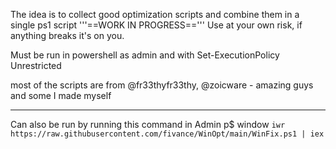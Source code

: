 The idea is to collect good optimization scripts and combine them in a single ps1 script
'''==WORK IN PROGRESS=='''
Use at your own risk, if anything breaks it's on you.

Must be run in powershell as admin and with Set-ExecutionPolicy Unrestricted

most of the scripts are from @fr33thyfr33thy, @zoicware - amazing guys and some I made myself

------------------------------------------

Can also be run by running this command in Admin p$ window
```iwr https://raw.githubusercontent.com/fivance/WinOpt/main/WinFix.ps1 | iex```
